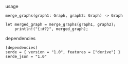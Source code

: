 usage

`merge_graphs(graph1: Graph, graph2: Graph) -> Graph`

```
let merged_graph = merge_graphs(graph1, graph2);
    println!("{:#?}", merged_graph);
```

dependencies

```
[dependencies]
serde = { version = "1.0", features = ["derive"] }
serde_json = "1.0"
```
